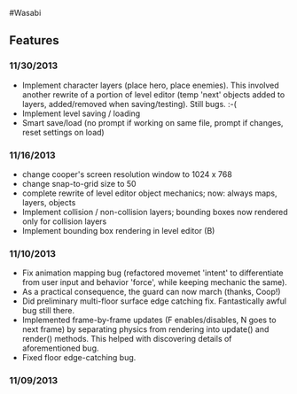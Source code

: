 #Wasabi

## Features

### 11/30/2013
* Implement character layers (place hero, place enemies). This involved another rewrite of a portion of level editor (temp 'next' objects added to layers, added/removed when saving/testing). Still bugs. :-(
* Implement level saving / loading
* Smart save/load (no prompt if working on same file, prompt if changes, reset settings on load)

### 11/16/2013
* change cooper's screen resolution window to 1024 x 768
* change snap-to-grid size to 50
* complete rewrite of level editor object mechanics; now: always maps, layers, objects
* Implement collision / non-collision layers; bounding boxes now rendered only for collision layers
* Implement bounding box rendering in level editor (B)

### 11/10/2013
* Fix animation mapping bug (refactored movemet 'intent' to differentiate from user input and behavior 'force', while keeping mechanic the same).
* As a practical consequence, the guard can now march (thanks, Coop!)
* Did preliminary multi-floor surface edge catching fix. Fantastically awful bug still there.
* Implemented frame-by-frame updates (F enables/disables, N goes to next frame) by separating physics from rendering into update() and render() methods. This helped with discovering details of aforementioned bug.
* Fixed floor edge-catching bug.

### 11/09/2013
* Fix animation-specific bounding boxes for characters (correct fit)
* Fix right-side bounding box collisions (animation change)
* Heavily refactored Hero code into abstract WasabiCharacter class; added Renderable interface; added abstract Enemy class and ArmorEnemy.
* Implement simple enemy movement AI (pace)

### 11/08/2013
* Draw bounding boxes (B toggles view)
* Fix 'smart' object rendering (full map now OK; objects now only render smartly)
* Fix whitespace for non-animated sprites (keep whitespace removed)
* Implement animation-specific bounding boxes for characters (bugs?)

### 10/29/2013
 * Fixed lurching (actually looks strange now without head-bobbing...)

### 09/30/2013
 * Resized hero's bounding box to be slightly more accurate.

### 09/29/2013
 * Implemented basic, buggy all-object collision detection
 * Implemented basic camera movement during level

### 09/28/2013
 * Added debug count of objects drawn
 * Added hero debug info (position, velocity, acceleration, on ground?)
 * Implemented level-border collision detection
 * Added generic Advect-able, Physics-able, Input-able, and Collide-able interfaces.
 * Implemented hero movement logic for the above four interfaces.
 * Implemented basic physics (gravity, movement accelerations, collisions, friction)
 * Added left-facing animation rendering.
 * Cleaned up some leftover files (mainly orthographic camera demo + map)

### 09/21/2013
 * Actually fixed whitespace. Mostly. (Cooper should check out column sprites...)
 * Updated libGDX to latest nightly (includes maps objects)
 * Implemented Screen-switching and added switch-to-test-chamber functionality (X)
 * Added map saving (map + layers + objects)
 * Implemented barebones test chamber (loads maps, renders)
 * Added basic hero with animation map for actions, basic movement

### 09/20/2013
 * rewrote input management again; supports control and/or shift modifiers for keys and scrolling.
 * added toogle grid lines (G)
 * added snap-to-grid functionality (T)
 * changed keyboard based active sprite movement to "press" rather than "press-and-hold"; also changed to 1px adjustments for pixel-perfect nudging
 * implemented mouse functionality (move to move current sprite, click to place it)
	 * note that the mouse also behavs according to the snap-to-grid setting (T). So, zoom in and turn off snap-to-grid for pixel perfect adjustments with your mouse!
 * fixed the motherfucking whitespace finally jesus christ god damn.

### 09/19/2013
 * rewrote input management to support key and action descriptions, PRESS/HOLD keys, additional layers of (possibly useless) abstraction (check/display key mappings, ...)
 * fixed drawing order of sprites (currently selected sprite now drawn on top)
 * implemented pausing (P)
 * implemented controls listing on pause screen
 * implemented resizing (IT'S SO FLEXIBLE)
 * texture packer now only runs if textures have been modified: much faster load time (no cleanup though)
 * implemented FPS display
 * fixing some of the bugs I introduced while making shitty versions of the above


### 09/18/2013
 * `level editor' base with main map and mini map
 * WSAD moves camera; QE zoom
 * arrow keys move sprite; n cycles sprite
 * space places sprite
 * loads textures in passed directory or `../0_graphics` if none provided, packs in atlas, cleans up when done
